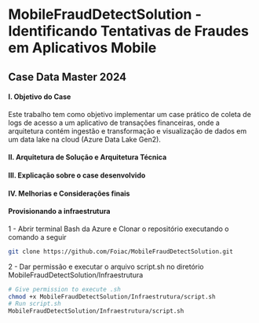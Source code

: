 # MobileFraudDetectSolution - Identificando Tentativas de Fraudes em Aplicativos Mobile
## Case Data Master 2024

#### I. Objetivo do Case

Este trabalho tem como objetivo implementar um case prático de coleta de logs de acesso a um aplicativo de transações financeiras, onde a arquitetura contém ingestão e transformação e visualização de dados em um data lake na cloud (Azure Data Lake Gen2).

#### II. Arquitetura de Solução e Arquitetura Técnica

#### III. Explicação sobre o case desenvolvido

#### IV. Melhorias e Considerações finais

#### Provisionando a infraestrutura
1 - Abrir terminal Bash da Azure e Clonar o repositório executando o comando a seguir

```bash
git clone https://github.com/Foiac/MobileFraudDetectSolution.git
```

2 - Dar permissão e executar o arquivo script.sh no diretório MobileFraudDetectSolution/Infraestrutura

```bash
# Give permission to execute .sh
chmod +x MobileFraudDetectSolution/Infraestrutura/script.sh
# Run script.sh
MobileFraudDetectSolution/Infraestrutura/script.sh
```
